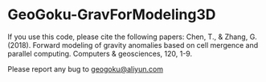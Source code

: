 # GeoGoku-GravForModeling3D

If you use this code, please cite the following papers:
Chen, T., & Zhang, G. (2018). Forward modeling of gravity anomalies based on cell mergence and parallel computing. Computers & geosciences, 120, 1-9.

Please report any bug to geogoku@aliyun.com
